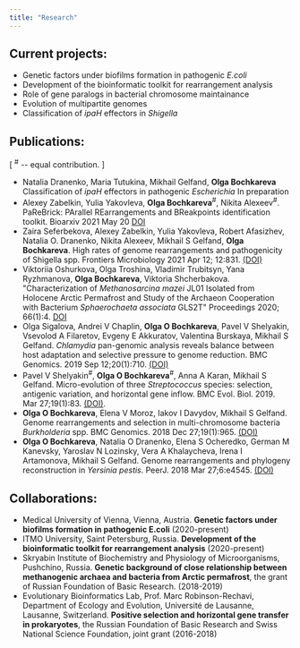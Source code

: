 ```yaml
---
title: "Research"
---
```


## Current projects:

- Genetic factors under biofilms formation in pathogenic _E.coli_
- Development of the bioinformatic toolkit for rearrangement analysis
- Role of gene paralogs in bacterial chromosome maintainance
- Evolution of multipartite genomes
- Classification of _ipaH_ effectors in _Shigella_

## Publications:
[ <sup>#</sup> -- equal contribution. ]

- Natalia Dranenko, Maria Tutukina, Mikhail Gelfand, **Olga Bochkareva** Classification of _ipaH_ effectors in pathogenic _Escherichia_ In preparation
- Alexey Zabelkin, Yulia Yakovleva, **Olga Bochkareva**<sup>#</sup>, Nikita Alexeev<sup>#</sup>. PaReBrick: PArallel REarrangements and BReakpoints identification toolkit. Bioarxiv 2021 May 20 [DOI](https://www.biorxiv.org/content/10.1101/2021.05.18.444676v1) 
- Zaira Seferbekova, Alexey Zabelkin, Yulia Yakovleva, Robert Afasizhev, Natalia O. Dranenko, Nikita Alexeev, Mikhail S Gelfand, **Olga Bochkareva**. High rates of genome rearrangements and pathogenicity of Shigella spp. Frontiers Microbiology 2021 Apr 12; 12:831. [(DOI)](https://doi.org/10.3389/fmicb.2021.628622)
- Viktoriia Oshurkova, Olga Troshina, Vladimir Trubitsyn, Yana Ryzhmanova, **Olga Bochkareva**, Viktoria Shcherbakova. "Characterization of _Methanosarcina mazei_ JL01 Isolated from Holocene Arctic Permafrost and Study of the Archaeon Cooperation with Bacterium _Sphaerochaeta associata_ GLS2T" Proceedings 2020; 66(1):4. [DOI](ttps://doi.org/10.3390/proceedings2020066004)
- Olga Sigalova, Andrei V Chaplin, **Olga O Bochkareva**, Pavel V Shelyakin, Vsevolod A Filaretov, Evgeny E Akkuratov, Valentina Burskaya, Mikhail S Gelfand. _Chlamydia_ pan-genomic analysis reveals balance between host adaptation and selective pressure to genome reduction. BMC Genomics. 2019 Sep 12;20(1):710. [(DOI)](https://doi.org/10.1186/s12864-019-6059-5)
- Pavel V Shelyakin<sup>#</sup>, **Olga O Bochkareva**<sup>#</sup>, Anna A Karan, Mikhail S Gelfand. Micro-evolution of three _Streptococcus_ species: selection, antigenic variation, and horizontal gene inflow. BMC Evol. Biol. 2019. Mar 27;19(1):83. [(DOI)](https://doi.org/10.1186/s12862-019-1403-6).
- **Olga O Bochkareva**, Elena V Moroz, Iakov I Davydov, Mikhail S Gelfand. Genome rearrangements and selection in multi-chromosome bacteria _Burkholderia_ spp. BMC Genomics. 2018 Dec 27;19(1):965. [(DOI)](https://doi.org/10.1186/s12864-018-5245-1)
- **Olga O Bochkareva**, Natalia O Dranenko, Elena S Ocheredko, German M Kanevsky, Yaroslav N Lozinsky, Vera A Khalaycheva, Irena I Artamonova, Mikhail S Gelfand. Genome rearrangements and phylogeny reconstruction in _Yersinia pestis_. PeerJ. 2018 Mar 27;6:e4545. [(DOI)](https://doi.org/10.7717/peerj.4545)

## Collaborations:

- Medical University of Vienna, Vienna, Austria. **Genetic factors under biofilms formation in pathogenic E.coli** (2020-present)
- ITMO University, Saint Petersburg, Russia. **Development of the bioinformatic toolkit for rearrangement analysis** (2020-present)
- Skryabin Institute of Biochemistry and Physiology of Microorganisms, Pushchino, Russia. **Genetic background of close relationship between methanogenic archaea and bacteria from Arctic permafrost**, the grant of Russian Foundation of Basic Research. (2018-2019)
- Evolutionary Bioinformatics Lab, Prof. Marc Robinson-Rechavi, Department of Ecology and Evolution, Université de Lausanne, Lausanne, Switzerland. **Positive selection and horizontal gene transfer in prokaryotes**, the Russian Foundation of Basic Research and Swiss National Science Foundation, joint grant (2016-2018)